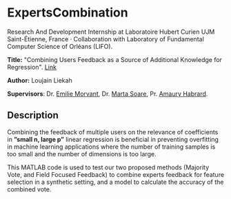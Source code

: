 # ExpertsCombination

Research And Development Internship at Laboratoire Hubert Curien 
UJM Saint-Étienne, France · Collaboration with Laboratory of Fundamental Computer Science of Orléans (LIFO).

**Title:** "Combining Users Feedback as a Source of Additional Knowledge for Regression". [Link](https://drive.google.com/file/d/1mTGRqmZZjkaziyB-aZIOs0-wO86i42nT/view?usp=drive_link)

**Author:** Loujain Liekah

**Supervisors**:  Dr. [Emilie Morvant](https://emorvant.github.io/), Dr. [Marta Soare](https://martasoare.github.io/), Pr. [Amaury Habrard](https://perso.univ-st-etienne.fr/habrarda/).

## Description

Combining the feedback of multiple users on the relevance of coefficients in **”small n, large p”** linear regression is beneficial in preventing overfitting in machine learning applications where the number of training samples is too small and the number of dimensions is too large. 

This MATLAB code is used to test our two proposed methods (Majority Vote, and Field Focused Feedback) to combine experts feedback for feature selection in a synthetic setting, and a model to calculate the accuracy of the combined vote.

